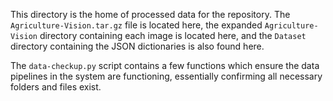 This directory is the home of processed data for the repository. The `Agriculture-Vision.tar.gz` file is located here,
the expanded `Agriculture-Vision` directory containing each image is located here, and the `Dataset` directory containing the 
JSON dictionaries is also found here. 

The `data-checkup.py` script contains a few functions which ensure the data pipelines in the system are functioning, 
essentially confirming all necessary folders and files exist.